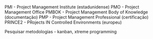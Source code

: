PMI - Project Management Institute (estadunidense)
PMO - Project Management Office
PMBOK - Project Management Body of Knowledge (documentação)
PMP - Project Management Professional (certificação)
PRINCE2 - PRojects IN Controlled Environments (europeu)

Pesquisar metodologias - kanban, xtreme programming